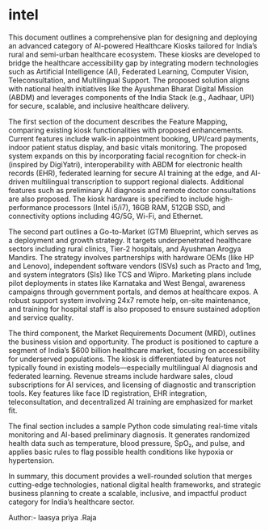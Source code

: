 # intel

This document outlines a comprehensive plan for designing and deploying an advanced category of AI-powered Healthcare Kiosks tailored for India’s rural and semi-urban healthcare ecosystem. These kiosks are developed to bridge the healthcare accessibility gap by integrating modern technologies such as Artificial Intelligence (AI), Federated Learning, Computer Vision, Teleconsultation, and Multilingual Support. The proposed solution aligns with national health initiatives like the Ayushman Bharat Digital Mission (ABDM) and leverages components of the India Stack (e.g., Aadhaar, UPI) for secure, scalable, and inclusive healthcare delivery.

The first section of the document describes the Feature Mapping, comparing existing kiosk functionalities with proposed enhancements. Current features include walk-in appointment booking, UPI/card payments, indoor patient status display, and basic vitals monitoring. The proposed system expands on this by incorporating facial recognition for check-in (inspired by DigiYatri), interoperability with ABDM for electronic health records (EHR), federated learning for secure AI training at the edge, and AI-driven multilingual transcription to support regional dialects. Additional features such as preliminary AI diagnosis and remote doctor consultations are also proposed. The kiosk hardware is specified to include high-performance processors (Intel i5/i7), 16GB RAM, 512GB SSD, and connectivity options including 4G/5G, Wi-Fi, and Ethernet.

The second part outlines a Go-to-Market (GTM) Blueprint, which serves as a deployment and growth strategy. It targets underpenetrated healthcare sectors including rural clinics, Tier-2 hospitals, and Ayushman Arogya Mandirs. The strategy involves partnerships with hardware OEMs (like HP and Lenovo), independent software vendors (ISVs) such as Practo and 1mg, and system integrators (SIs) like TCS and Wipro. Marketing plans include pilot deployments in states like Karnataka and West Bengal, awareness campaigns through government portals, and demos at healthcare expos. A robust support system involving 24x7 remote help, on-site maintenance, and training for hospital staff is also proposed to ensure sustained adoption and service quality.

The third component, the Market Requirements Document (MRD), outlines the business vision and opportunity. The product is positioned to capture a segment of India’s $600 billion healthcare market, focusing on accessibility for underserved populations. The kiosk is differentiated by features not typically found in existing models—especially multilingual AI diagnosis and federated learning. Revenue streams include hardware sales, cloud subscriptions for AI services, and licensing of diagnostic and transcription tools. Key features like face ID registration, EHR integration, teleconsultation, and decentralized AI training are emphasized for market fit.

The final section includes a sample Python code simulating real-time vitals monitoring and AI-based preliminary diagnosis. It generates randomized health data such as temperature, blood pressure, SpO₂, and pulse, and applies basic rules to flag possible health conditions like hypoxia or hypertension.

In summary, this document provides a well-rounded solution that merges cutting-edge technologies, national digital health frameworks, and strategic business planning to create a scalable, inclusive, and impactful product category for India’s healthcare sector. 

Author:- laasya priya .Raja






